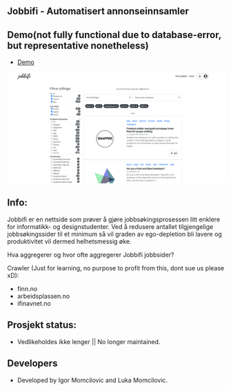 ## Jobbifi - Automatisert annonseinnsamler

## Demo(not fully functional due to database-error, but representative nonetheless)
- [Demo](https://www.jobbifi.no/)

![GitHub Logo](./jobbifi.png)

## Info:
Jobbifi er en nettside som prøver å gjøre jobbsøkingsprosessen litt enklere for informatikk- og designstudenter. Ved å redusere antallet tilgjengelige jobbsøkingssider til et minimum så vil graden av ego-depletion bli lavere og produktivitet vil dermed helhetsmessig øke.

Hva aggregerer og hvor ofte aggregerer Jobbifi jobbsider?

Crawler (Just for learning, no purpose to profit from this, dont sue us please xD):
- finn.no
- arbeidsplassen.no
- ifinavnet.no

## Prosjekt status:
- Vedlikeholdes ikke lenger || No longer maintained.

## Developers
- Developed by Igor Momcilovic and Luka Momcilovic.


